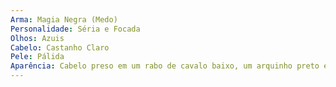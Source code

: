 ```yaml
---
Arma: Magia Negra (Medo)
Personalidade: Séria e Focada
Olhos: Azuis
Cabelo: Castanho Claro
Pele: Pálida
Aparência: Cabelo preso em um rabo de cavalo baixo, um arquinho preto e simples na cabeça, uma camisa branca com as mangas arregaçadas, um colete preto por cima, uma calça preta na perna esquerda e xadrez na perna direita, um tênis preto simples, uma luva preta na mão direita e uma pulseira de prata no braço esquerdo. No rosto, ela possui um piercing em seu nariz, além de dois triângulos bem finos, logo abaixo de seus olhos.
---
```

